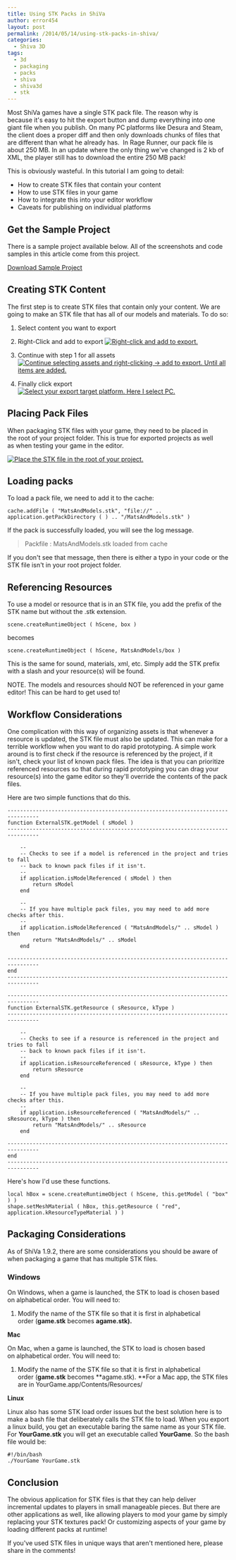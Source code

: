 ```yaml
---
title: Using STK Packs in ShiVa
author: error454
layout: post
permalink: /2014/05/14/using-stk-packs-in-shiva/
categories:
  - Shiva 3D
tags:
  - 3d
  - packaging
  - packs
  - shiva
  - shiva3d
  - stk
---
```

Most ShiVa games have a single STK pack file. The reason why is because it's easy to hit the export button and dump everything into one giant file when you publish. On many PC platforms like Desura and Steam, the client does a proper diff and then only downloads chunks of files that are different than what he already has.  In Rage Runner, our pack file is about 250 MB. In an update where the only thing we've changed is 2 kb of XML, the player still has to download the entire 250 MB pack!

This is obviously wasteful. In this tutorial I am going to detail:
<!--more-->
*   How to create STK files that contain your content
*   How to use STK files in your game
*   How to integrate this into your editor workflow
*   Caveats for publishing on individual platforms



## Get the Sample Project

There is a sample project available below. All of the screenshots and code samples in this article come from this project.

[Download Sample Project][1]

## Creating STK Content

The first step is to create STK files that contain only your content. We are going to make an STK file that has all of our models and materials. To do so:

1.  Select content you want to export
2.  Right-Click and add to export 
    <a href='{{ site.url }}/assets/uploads/2014/05/export1.jpg'><img src='{{ site.url }}/assets/uploads/2014/05/export1-300x235.jpg' alt='Right-click and add to export.'></a> 
    
3.   Continue with step 1 for all assets 
        <a href='{{ site.url }}/assets/uploads/2014/05/export2.jpg'><img src='{{ site.url }}/assets/uploads/2014/05/export2-300x235.jpg' alt='Continue selecting assets and right-clicking -&gt; add to export. Until all items are added.'></a> 
        
4.  Finally click export 
            <a href='{{ site.url }}/assets/uploads/2014/05/export3.jpg'><img src='{{ site.url }}/assets/uploads/2014/05/export3-300x217.jpg' alt='Select your export target platform. Here I select PC.'></a>  
            
            
## Placing Pack Files

When packaging STK files with your game, they need to be placed in the root of your project folder. This is true for exported projects as well as when testing your game in the editor.

<a href='{{ site.url }}/assets/uploads/2014/05/matsnmodels.jpg'><img src='{{ site.url }}/assets/uploads/2014/05/matsnmodels-300x185.jpg' alt='Place the STK file in the root of your project.'></a>

## Loading packs

To load a pack file, we need to add it to the cache:

<pre><code>cache.addFile ( "MatsAndModels.stk", "file://" .. application.getPackDirectory ( ) .. "/MatsAndModels.stk" )</code></pre>

If the pack is successfully loaded, you will see the log message.

> Packfile : MatsAndModels.stk loaded from cache

If you don't see that message, then there is either a typo in your code or the STK file isn't in your root project folder.

## Referencing Resources

To use a model or resource that is in an STK file, you add the prefix of the STK name but without the .stk extension.

<pre><code>scene.createRuntimeObject ( hScene, box )</code></pre>

becomes

<pre><code>scene.createRuntimeObject ( hScene, MatsAndModels/box )</code></pre>

This is the same for sound, materials, xml, etc. Simply add the STK prefix with a slash and your resource(s) will be found.

NOTE. The models and resources should NOT be referenced in your game editor! This can be hard to get used to!

## Workflow Considerations

One complication with this way of organizing assets is that whenever a resource is updated, the STK file must also be updated. This can make for a terrible workflow when you want to do rapid prototyping. A simple work around is to first check if the resource is referenced by the project, if it isn't, check your list of known pack files. The idea is that you can prioritize referenced resources so that during rapid prototyping you can drag your resource(s) into the game editor so they'll override the contents of the pack files.

Here are two simple functions that do this.
            
<pre><code>--------------------------------------------------------------------------------
function ExternalSTK.getModel ( sModel )
--------------------------------------------------------------------------------
    
    --
    -- Checks to see if a model is referenced in the project and tries to fall
    -- back to known pack files if it isn't.
    --
    if application.isModelReferenced ( sModel ) then
        return sModel
    end
    
    --
    -- If you have multiple pack files, you may need to add more checks after this.
    --
    if application.isModelReferenced ( "MatsAndModels/" .. sModel ) then
        return "MatsAndModels/" .. sModel
    end
    
--------------------------------------------------------------------------------
end
--------------------------------------------------------------------------------</code></pre>
            
<pre><code>--------------------------------------------------------------------------------
function ExternalSTK.getResource ( sResource, kType )
--------------------------------------------------------------------------------
    
    --
    -- Checks to see if a resource is referenced in the project and tries to fall
    -- back to known pack files if it isn't.
    --
    if application.isResourceReferenced ( sResource, kType ) then
        return sResource
    end
    
    --
    -- If you have multiple pack files, you may need to add more checks after this.
    --
    if application.isResourceReferenced ( "MatsAndModels/" .. sResource, kType ) then
        return "MatsAndModels/" .. sResource
    end
    
--------------------------------------------------------------------------------
end
--------------------------------------------------------------------------------</code></pre>
            
Here's how I'd use these functions.

<pre><code>local hBox = scene.createRuntimeObject ( hScene, this.getModel ( "box" ) ) 
shape.setMeshMaterial ( hBox, this.getResource ( "red", application.kResourceTypeMaterial ) )</code></pre>

## Packaging Considerations

As of ShiVa 1.9.2, there are some considerations you should be aware of when packaging a game that has multiple STK files.

### Windows

On Windows, when a game is launched, the STK to load is chosen based on alphabetical order. You will need to:

1.  Modify the name of the STK file so that it is first in alphabetical order (**game.stk** becomes **agame.stk).**

**Mac**

On Mac, when a game is launched, the STK to load is chosen based on alphabetical order. You will need to:

1.  Modify the name of the STK file so that it is first in alphabetical order (**game.stk** becomes **agame.stk). **For a Mac app, the STK files are in YourGame.app/Contents/Resources/

**Linux**

Linux also has some STK load order issues but the best solution here is to make a bash file that deliberately calls the STK file to load. When you export a linux build, you get an executable baring the same name as your STK file. For **YourGame.stk** you will get an executable called **YourGame**. So the bash file would be:

<pre><code>#!/bin/bash
./YourGame YourGame.stk
</code></pre>
            
## Conclusion

The obvious application for STK files is that they can help deliver incremental updates to players in small manageable pieces. But there are other applications as well, like allowing players to mod your game by simply replacing your STK textures pack! Or customizing aspects of your game by loading different packs at runtime!

If you've used STK files in unique ways that aren't mentioned here, please share in the comments!

 [1]: https://github.com/error454/ShiVa-Proof-Of-Concept/tree/master/stkLoader
